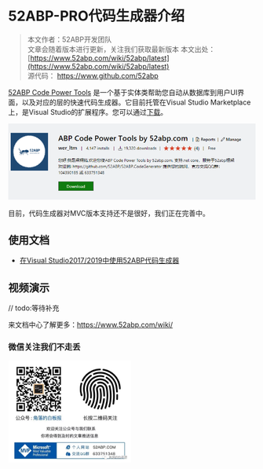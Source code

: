 # 52ABP-PRO代码生成器介绍

> 本文作者：52ABP开发团队 </br>
> 文章会随着版本进行更新，关注我们获取最新版本
> 本文出处：[https://www.52abp.com/wiki/52abp/latest](https://www.52abp.com/wiki/52abp/latest) </br>
> 源代码： https://www.github.com/52abp </br>


[52ABP Code Power Tools](https://marketplace.visualstudio.com/items?itemName=werltm.52ABPCodeGenerator) 是一个基于实体类帮助您自动从数据库到用户UI界面，以及对应的层的快速代码生成器。它目前托管在Visual Studio Marketplace上，是Visual Studio的扩展程序。您可以通过[下载](https://marketplace.visualstudio.com/items?itemName=werltm.52ABPCodeGenerator)。

 ![52ABP Power Tools Intro](images/52ABP-Power-Tools-Intro.png)

 目前，代码生成器对MVC版本支持还不是很好，我们正在完善中。



 ## 使用文档

- [在Visual Studio2017/2019中使用52ABP代码生成器](Development-Guid-52ABP-Power.md)


 ## 视频演示

// todo:等待补充



 
来文档中心了解更多：https://www.52abp.com/wiki/ 

### 微信关注我们不走丢

<img src="https://raw.githubusercontent.com/52ABP/Documents/V0.16/src/mvc/images/jiaoluowechat.png" class="img-fluid text-center " alt="公众号：角落的白板报" style="
    height: 80;
    width: 250px;"/>






